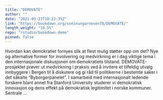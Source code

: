 ```yaml
---
title: "DEMOVATE"
author: ""
date: "2021-03-23T10:22:35Z"
link: "https://bookdown.org/sveinungarnesen78/DEMOVATE/"
length_weight: "19.5%"
repo: "rstudio/bookdown-demo"
pinned: false
---
```


Hvordan kan demokratiet fornyes slik at flest mulig støtter opp om det? Nye og alternative former for involvering og medvirkning er i dag viktige tema i den internasjonale diskusjonen om demokratiets tilstand. DEMOVATE-prosjektet prøver ut medvirkning i praksis ved å invitere et tilfeldig utvalg innbyggere i Bergen til å diskutere og gi råd til politikerne i bestemte saker i det såkalte “Byborgerpanelet”. I samarbeid med internasjonalt ledende forskere blant annet fra Stanford University studerer vi demokratisk innovasjon og dens effekt på demokratisk legitimitet i norske kommuner. Sentrale ...

